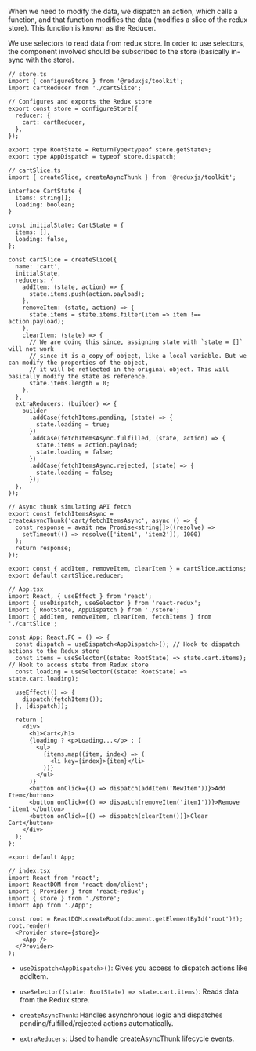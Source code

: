 When we need to modify the data, we dispatch an action, which calls a function, and that function modifies the data (modifies a slice of the redux store). This function is known as the Reducer.

We use selectors to read data from redux store. In order to use selectors, the component involved should be subscribed to the store (basically in-sync with the store).

```tsx
// store.ts
import { configureStore } from '@reduxjs/toolkit';
import cartReducer from './cartSlice';

// Configures and exports the Redux store
export const store = configureStore({
  reducer: {
    cart: cartReducer,
  },
});

export type RootState = ReturnType<typeof store.getState>;
export type AppDispatch = typeof store.dispatch;
```

```tsx
// cartSlice.ts
import { createSlice, createAsyncThunk } from '@reduxjs/toolkit';

interface CartState {
  items: string[];
  loading: boolean;
}

const initialState: CartState = {
  items: [],
  loading: false,
};

const cartSlice = createSlice({
  name: 'cart',
  initialState,
  reducers: {
    addItem: (state, action) => {
      state.items.push(action.payload);
    },
    removeItem: (state, action) => {
      state.items = state.items.filter(item => item !== action.payload);
    },
    clearItem: (state) => {
      // We are doing this since, assigning state with `state = []` will not work
      // since it is a copy of object, like a local variable. But we can modify the properties of the object, 
      // it will be reflected in the original object. This will basically modify the state as reference.
      state.items.length = 0;
    },
  },
  extraReducers: (builder) => {
    builder
      .addCase(fetchItems.pending, (state) => {
        state.loading = true;
      })
      .addCase(fetchItemsAsync.fulfilled, (state, action) => {
        state.items = action.payload;
        state.loading = false;
      })
      .addCase(fetchItemsAsync.rejected, (state) => {
        state.loading = false;
      });
  },
});

// Async thunk simulating API fetch
export const fetchItemsAsync = createAsyncThunk('cart/fetchItemsAsync', async () => {
  const response = await new Promise<string[]>((resolve) =>
    setTimeout(() => resolve(['item1', 'item2']), 1000)
  );
  return response;
});

export const { addItem, removeItem, clearItem } = cartSlice.actions;
export default cartSlice.reducer;
```

```tsx
// App.tsx
import React, { useEffect } from 'react';
import { useDispatch, useSelector } from 'react-redux';
import { RootState, AppDispatch } from './store';
import { addItem, removeItem, clearItem, fetchItems } from './cartSlice';

const App: React.FC = () => {
  const dispatch = useDispatch<AppDispatch>(); // Hook to dispatch actions to the Redux store
  const items = useSelector((state: RootState) => state.cart.items); // Hook to access state from Redux store
  const loading = useSelector((state: RootState) => state.cart.loading);

  useEffect(() => {
    dispatch(fetchItems());
  }, [dispatch]);

  return (
    <div>
      <h1>Cart</h1>
      {loading ? <p>Loading...</p> : (
        <ul>
          {items.map((item, index) => (
            <li key={index}>{item}</li>
          ))}
        </ul>
      )}
      <button onClick={() => dispatch(addItem('NewItem'))}>Add Item</button>
      <button onClick={() => dispatch(removeItem('item1'))}>Remove 'item1'</button>
      <button onClick={() => dispatch(clearItem())}>Clear Cart</button>
    </div>
  );
};

export default App;
```

```tsx
// index.tsx
import React from 'react';
import ReactDOM from 'react-dom/client';
import { Provider } from 'react-redux';
import { store } from './store';
import App from './App';

const root = ReactDOM.createRoot(document.getElementById('root')!);
root.render(
  <Provider store={store}>
    <App />
  </Provider>
);
```

- `useDispatch<AppDispatch>()`: Gives you access to dispatch actions like addItem.

- `useSelector((state: RootState) => state.cart.items)`: Reads data from the Redux store.

- `createAsyncThunk`: Handles asynchronous logic and dispatches pending/fulfilled/rejected actions automatically.

- `extraReducers`: Used to handle createAsyncThunk lifecycle events.